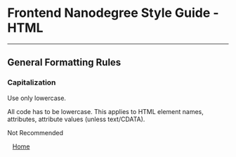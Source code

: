 # Frontend Nanodegree Style Guide - HTML
---
## General Formatting Rules

### Capitalization
Use only lowercase.

All code has to be lowercase. This applies to HTML element names, attributes, attribute values (unless text/CDATA).

Not Recommended

<font color="red">    <A HREF="/">Home</A>
</font>
